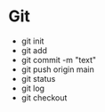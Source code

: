 # Git
* git init
* git add
* git commit -m "text"
* git push origin  main
* git status
* git log
* git checkout
